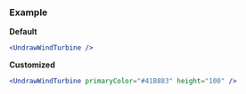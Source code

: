 ### Example

**Default**
```jsx
<UndrawWindTurbine />
```

**Customized**
```jsx
<UndrawWindTurbine primaryColor="#41B883" height="100" />
```
